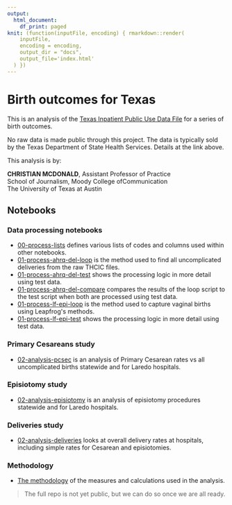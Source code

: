 ```yaml
---
output:
  html_document:
    df_print: paged
knit: (function(inputFile, encoding) { rmarkdown::render(
    inputFile,
    encoding = encoding,
    output_dir = "docs",
    output_file='index.html'
  ) })
---
```


# Birth outcomes for Texas

This is an analysis of the [Texas Inpatient Public Use Data File](https://www.dshs.texas.gov/thcic/hospitals/Inpatientpudf.shtm) for a series of birth outcomes.

No raw data is made public through this project. The data is typically sold by the Texas Department of State Health Services. Details at the link above.

This analysis is by:

**CHRISTIAN MCDONALD**, Assistant Professor of Practice\
School of Journalism, Moody College ofCommunication\
The University of Texas at Austin

## Notebooks

### Data processing notebooks

- [00-process-lists](https://utdata.github.io/thcic-pudf/00-process-lists.html) defines various lists of codes and columns used within other notebooks.
- [01-process-ahrq-del-loop](https://utdata.github.io/thcic-pudf/01-process-ahrq-del-loop.html) is the method used to find all uncomplicated deliveries from the raw THCIC files.
- [01-process-ahrq-del-test](https://utdata.github.io/thcic-pudf/01-process-ahrq-del-test.html) shows the processing logic in more detail using test data.
- [01-process-ahrq-del-compare](https://utdata.github.io/thcic-pudf/01-process-ahrq-del-compare.html) compares the results of the loop script to the test script when both are processed using test data.
- [01-process-lf-epi-loop](https://utdata.github.io/thcic-pudf/01-process-lf-epi-loop.html) is the method used to capture vaginal births using Leapfrog's methods.
- [01-process-lf-epi-test](https://utdata.github.io/thcic-pudf/01-process-lf-epi-test.html) shows the processing logic in more detail using test data.

### Primary Cesareans study

- [02-analysis-pcsec](https://utdata.github.io/thcic-pudf/02-analysis-pcsec.html) is an analysis of Primary Cesarean rates vs all uncomplicated births statewide and for Laredo hospitals.

### Episiotomy study

- [02-analysis-episiotomy](https://utdata.github.io/thcic-pudf/02-analysis-episiotomy.html) is an analysis of episiotomy procedures statewide and for Laredo hospitals.

### Deliveries study

- [02-analysis-deliveries](https://utdata.github.io/thcic-pudf/02-analysis-deliveries.html) looks at overall delivery rates at hospitals, including simple rates for Cesarean and episiotomies.

### Methodology

- [The methodology](https://utdata.github.io/thcic-pudf/methodology.html) of the measures and calculations used in the analysis.

> The full repo is not yet public, but we can do so once we are all ready.
